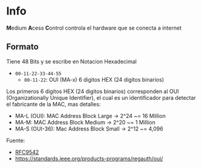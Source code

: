 # Info
**M**edium **A**cess **C**ontrol controla el hardware que se conecta a internet

## Formato
Tiene 48 Bits y se escribe en Notacion Hexadecimal
- `00-11-22-33-44-55`
	- `00-11-22`: OUI (MA-x) 6 digitos HEX (24 digitos binarios)


Los primeros 6 digitos HEX (24 digitos binarios) corresponden al OUI (Organizationally Unique Identifier), el cual es un identificador para detectar el fabricante de la MAC, mas detalles:
- MA-L (OUI): MAC Address Block Large -> 2\^24 ~= 16 Million
- MA-M: MAC Address Block Medium -> 2\^20 ~= 1 Million
- MA-S (OUI-36): Mac Address Block Small -> 2\^12 ~= 4,096

Fuente: 
- [RFC9542](https://www.rfc-editor.org/rfc/rfc9542.html)
- https://standards.ieee.org/products-programs/regauth/oui/